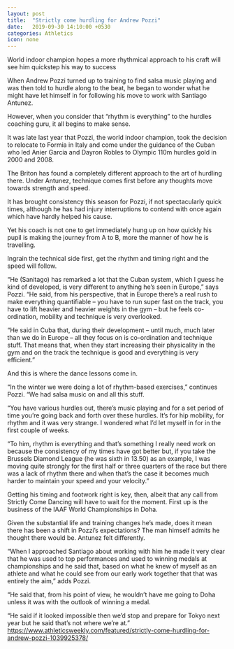 ```yaml
---
layout: post
title:  "Strictly come hurdling for Andrew Pozzi"
date:   2019-09-30 14:10:00 +0530
categories: Athletics
icon: none
---
```

World indoor champion hopes a more rhythmical approach to his craft will see him quickstep his way to success

When Andrew Pozzi turned up to training to find salsa music playing and was then told to hurdle along to the beat, he began to wonder what he might have let himself in for following his move to work with Santiago Antunez.

However, when you consider that “rhythm is everything” to the hurdles coaching guru, it all begins to make sense.

It was late last year that Pozzi, the world indoor champion, took the decision to relocate to Formia in Italy and come under the guidance of the Cuban who led Anier Garcia and Dayron Robles to Olympic 110m hurdles gold in 2000 and 2008.

The Briton has found a completely different approach to the art of hurdling there. Under Antunez, technique comes first before any thoughts move towards strength and speed.

It has brought consistency this season for Pozzi, if not spectacularly quick times, although he has had injury interruptions to contend with once again which have hardly helped his cause.

Yet his coach is not one to get immediately hung up on how quickly his pupil is making the journey from A to B, more the manner of how he is travelling.

Ingrain the technical side first, get the rhythm and timing right and the speed will follow.

“He (Sanitago) has remarked a lot that the Cuban system, which I guess he kind of developed, is very different to anything he’s seen in Europe,” says Pozzi. “He said, from his perspective, that in Europe there’s a real rush to make everything quantifiable – you have to run super fast on the track, you have to lift heavier and heavier weights in the gym – but he feels co-ordination, mobility and technique is very overlooked.

“He said in Cuba that, during their development – until much, much later than we do in Europe – all they focus on is co-ordination and technique stuff. That means that, when they start increasing their physicality in the gym and on the track the technique is good and everything is very efficient.”

And this is where the dance lessons come in.

“In the winter we were doing a lot of rhythm-based exercises,” continues Pozzi. “We had salsa music on and all this stuff.

“You have various hurdles out, there’s music playing and for a set period of time you’re going back and forth over these hurdles. It’s for hip mobility, for rhythm and it was very strange. I wondered what I’d let myself in for in the first couple of weeks.

“To him, rhythm is everything and that’s something I really need work on because the consistency of my times have got better but, if you take the Brussels Diamond League (he was sixth in 13.50) as an example, I was moving quite strongly for the first half or three quarters of the race but there was a lack of rhythm there and when that’s the case it becomes much harder to maintain your speed and your velocity.”

Getting his timing and footwork right is key, then, albeit that any call from Strictly Come Dancing will have to wait for the moment. First up is the business of the IAAF World Championships in Doha.

Given the substantial life and training changes he’s made, does it mean there has been a shift in Pozzi’s expectations? The man himself admits he thought there would be. Antunez felt differently.

“When I approached Santiago about working with him he made it very clear that he was used to top performances and used to winning medals at championships and he said that, based on what he knew of myself as an athlete and what he could see from our early work together that that was entirely the aim,” adds Pozzi.

“He said that, from his point of view, he wouldn’t have me going to Doha unless it was with the outlook of winning a medal.

“He said if it looked impossible then we’d stop and prepare for Tokyo next year but he said that’s not where we’re at.”
https://www.athleticsweekly.com/featured/strictly-come-hurdling-for-andrew-pozzi-1039925378/
